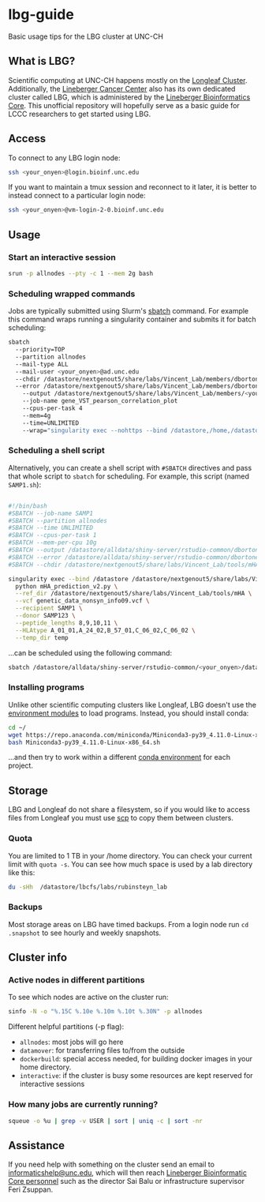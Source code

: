 # lbg-guide
Basic usage tips for the LBG cluster at UNC-CH

## What is LBG?
Scientific computing at UNC-CH happens mostly on the [Longleaf Cluster](https://its.unc.edu/research-computing/longleaf-cluster/). Additionally, the [Lineberger Cancer Center](https://unclineberger.org/) also has its own dedicated cluster called LBG, which is administered by the [Lineberger Bioinformatics Core](https://lbc.unc.edu/). This unofficial repository will hopefully serve as a basic guide for LCCC researchers to get started using LBG. 

## Access

To connect to any LBG login node: 

```sh
ssh <your_onyen>@login.bioinf.unc.edu
```

If you want to maintain a tmux session and reconnect to it later, it is better to instead connect to a particular login node:

```sh
ssh <your_onyen>@vm-login-2-0.bioinf.unc.edu
```

## Usage

### Start an interactive session 

```sh 
srun -p allnodes --pty -c 1 --mem 2g bash
```

### Scheduling wrapped commands

Jobs are typically submitted using Slurm's [sbatch](https://slurm.schedmd.com/sbatch.html) command. For example this command wraps running a singularity container and submits it for batch scheduling: 

```sh
sbatch 
  --priority=TOP 
  --partition allnodes 
  --mail-type ALL 
  --mail-user <your_onyen>@ad.unc.edu 
  --chdir /datastore/nextgenout5/share/labs/Vincent_Lab/members/dbortone/rstudio-common/projects/testing/mtb_bridge/_run_scripts 
  --error /datastore/nextgenout5/share/labs/Vincent_Lab/members/dbortone/rstudio-common/projects/testing/mtb_bridge/_run_scripts/slurm_error_gene_VST_pearson_correlation_plot.txt 
    --output /datastore/nextgenout5/share/labs/Vincent_Lab/members/<your_onyen>/rstudio-common/projects/testing/mtb_bridge/_run_scripts/slurm_output_gene_VST_pearson_correlation_plot.txt 
    --job-name gene_VST_pearson_correlation_plot 
    --cpus-per-task 4 
    --mem=4g 
    --time=UNLIMITED 
    --wrap="singularity exec --nohttps --bind /datastore,/home,/datastore/alldata/shiny-server/rstudio-common/:/rstudio-common docker://benjaminvincentlab/rserver-binfotron:4.0.3.10 Rscript /datastore/nextgenout5/share/labs/Vincent_Lab/members/dbortone/rstudio-common/projects/testing/mtb_bridge/_run_scripts/gene_VST_pearson_correlation_plot.R"
```

### Scheduling a shell script

Alternatively, you can create a shell script with `#SBATCH` directives and pass that whole script to `sbatch` for scheduling. For example, this script (named `SAMP1.sh`): 

```sh

#!/bin/bash
#SBATCH --job-name SAMP1
#SBATCH --partition allnodes
#SBATCH --time UNLIMITED
#SBATCH --cpus-per-task 1
#SBATCH --mem-per-cpu 10g
#SBATCH --output /datastore/alldata/shiny-server/rstudio-common/dbortone/dataset_prep/OSU_mHA_VL194/cluster_output/mHA/SAMP1_out.txt
#SBATCH --error /datastore/alldata/shiny-server/rstudio-common/dbortone/dataset_prep/OSU_mHA_VL194/cluster_output/mHA/SAMP1_err.txt
#SBATCH --chdir /datastore/nextgenout5/share/labs/Vincent_Lab/tools/mHA

singularity exec --bind /datastore /datastore/nextgenout5/share/labs/Vincent_Lab/singularity/mHA.simg \
  python mHA_prediction_v2.py \
  --ref_dir /datastore/nextgenout5/share/labs/Vincent_Lab/tools/mHA \
  --vcf genetic_data_nonsyn_info09.vcf \
  --recipient SAMP1 \
  --donor SAMP123 \
  --peptide_lengths 8,9,10,11 \
  --HLAtype A_01_01,A_24_02,B_57_01,C_06_02,C_06_02 \
  --temp_dir temp
```
...can be scheduled using the following command:

```sh
sbatch /datastore/alldata/shiny-server/rstudio-common/<your_onyen>/dataset_prep/OSU_mHA_VL194/cluster_commands/mHA/SAMP1.sh
```
### Installing programs

Unlike other scientific computing clusters like Longleaf, LBG doesn't use the [environment modules](https://www.admin-magazine.com/HPC/Articles/Environment-Modules) to load programs. Instead, you should install conda: 

```sh 
cd ~/
wget https://repo.anaconda.com/miniconda/Miniconda3-py39_4.11.0-Linux-x86_64.sh
bash Miniconda3-py39_4.11.0-Linux-x86_64.sh
```

...and then try to work within a different [conda environment](https://docs.conda.io/projects/conda/en/latest/user-guide/tasks/manage-environments.html) for each project. 

## Storage

LBG and Longleaf do not share a filesystem, so if you would like to access files from Longleaf you must use [scp](https://linuxize.com/post/how-to-use-scp-command-to-securely-transfer-files/) to copy them between clusters. 

### Quota

You are limited to 1 TB in your /home directory. You can check your current limit with `quota -s`. You can see how much space is used by a lab directory like this: 

```sh
du -sHh  /datastore/lbcfs/labs/rubinsteyn_lab
```

### Backups

Most storage areas on LBG have timed backups.  From a login node run `cd .snapshot` to see hourly and weekly snapshots.

## Cluster info

### Active nodes in different partitions
To see which nodes are active on the cluster run:

```sh
sinfo -N -o "%.15C %.10e %.10m %.10t %.30N" -p allnodes
```

Different helpful partitions (-p flag):

* `allnodes`:  most jobs will go here
* `datamover`: for transferring files to/from the outside
* `dockerbuild`: special access needed, for building docker images in your home directory.
* `interactive`: if the cluster is busy some resources are kept reserved for interactive sessions

### How many jobs are currently running?

```sh
squeue -o %u | grep -v USER | sort | uniq -c | sort -nr
```


## Assistance 

If you need help with something on the cluster send an email to [informaticshelp@unc.edu](mailto:informaticshelp@unc.edu), which will then reach [Lineberger Bioinformatic Core personnel](https://lbc.unc.edu/index.php/personnel) such as the director Sai Balu or infrastructure supervisor Feri Zsuppan. 
